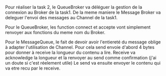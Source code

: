 Pour réaliser la task 2, le QueueBroker va déléguer la gestion de la connexion au Broker de la task1.
De la  meme maniere le Message Broker va deleguer l'envoi des messages au Channel de la task1.

Pour le QueueBroker, les function connect et accepte vont simplement renvoyer aux fonctions du meme nom du Broker.

Pour le MessageQueue, le fait de devoir avoir l'entiereté du message oblige à adapter l'utilisation de Channel.
Pour cela send envoie d'abord 4 bytes pour donner à receive la longueur du contenu a lire.
Receive va acknowledge la longueur et la renvoyer au send comme confirmation (j'ai un doute si c'est réelement utile)
Le send va ensuite envoyer le contenu qui va etre recu par le receive. 